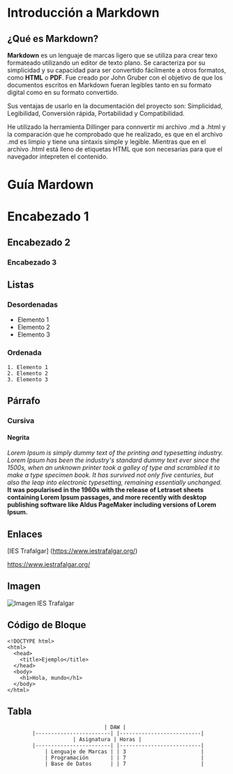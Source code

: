 <!--Paso 1-->
# Introducción a Markdown 
## ¿Qué es Markdown?
**Markdown** es un lenguaje de marcas ligero que se utiliza para crear texo formateado utilizando un editor de texto plano. Se caracteriza por su simplicidad y su capacidad para ser convertido fácilmente a otros formatos, como **HTML** o **PDF**. Fue creado por John Gruber con el objetivo de que los documentos escritos en Markdown fueran legibles tanto en su formato digital como en su formato convertido. 

Sus ventajas de usarlo en la documentación del proyecto son:
Simplicidad, Legibilidad, Conversión rápida, Portabilidad y Compatibilidad. 

<!--Paso 3-->
He utilizado la herramienta Dillinger para connvertir mi archivo .md a .html y la comparación que he comprobado que he realizado, es que en el archivo .md es limpio y tiene una sintaxis simple y legible. Mientras que en el archivo .html está lleno de etiquetas HTML que son necesarias para que el navegador intepreten el contenido.





<!--Paso 2-->
# Guía Mardown 

# Encabezado 1
## Encabezado 2
### Encabezado 3


## Listas 
### Desordenadas
 - Elemento 1
 - Elemento 2 
 - Elemento 3
 

### Ordenada 
    1. Elemento 1 
    2. Elemento 2
    3. Elemento 3
    
    
## Párrafo 
### Cursiva
#### Negrita
*Lorem Ipsum is simply dummy text of the printing and typesetting industry. Lorem Ipsum has been the industry's standard dummy text ever since the 1500s, when an unknown printer took a galley of type and scrambled it to make a type specimen book. It has survived not only five centuries, but also the leap into electronic typesetting, remaining essentially unchanged.* **It was popularised in the 1960s with the release of Letraset sheets containing Lorem Ipsum passages, and more recently with desktop publishing software like Aldus PageMaker including versions of Lorem Ipsum.**

## Enlaces 
[IES Trafalgar] (https://www.iestrafalgar.org/)

<https://www.iestrafalgar.org/>

## Imagen 
![Imagen IES Trafalgar](https://programame.com/2024/reg/cadiz/images/logosIES_variosformatos/trafalgar.png)


## Código de Bloque 
~~~
<!DOCTYPE html>
<html>
  <head>
    <title>Ejemplo</title>
  </head>
  <body>
    <h1>Hola, mundo</h1>
  </body>
</html>
~~~


## Tabla

                                   | DAW |
            |------------------------| |--------------------------|
                         | Asignatura | Horas | 
            |------------------------| |--------------------------|
                | Lenguaje de Marcas | | 3                        |
                | Programación       | | 7                        |
                | Base de Datos      | | 7                        |
                

